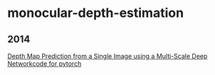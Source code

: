 # monocular-depth-estimation
## 2014
[Depth Map Prediction from a Single Image using a Multi-Scale Deep Network](https://arxiv.org/abs/1406.2283v1)[code for pytorch](https://github.com/DhruvJawalkar/Depth-Map-Prediction-from-a-Single-Image-using-a-Multi-Scale-Deep-Network)
